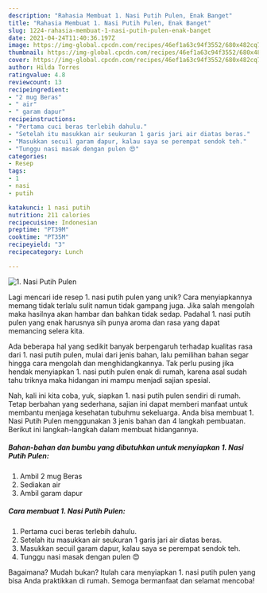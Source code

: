 ```yaml
---
description: "Rahasia Membuat 1. Nasi Putih Pulen, Enak Banget"
title: "Rahasia Membuat 1. Nasi Putih Pulen, Enak Banget"
slug: 1224-rahasia-membuat-1-nasi-putih-pulen-enak-banget
date: 2021-04-24T11:40:36.197Z
image: https://img-global.cpcdn.com/recipes/46ef1a63c94f3552/680x482cq70/1-nasi-putih-pulen-foto-resep-utama.jpg
thumbnail: https://img-global.cpcdn.com/recipes/46ef1a63c94f3552/680x482cq70/1-nasi-putih-pulen-foto-resep-utama.jpg
cover: https://img-global.cpcdn.com/recipes/46ef1a63c94f3552/680x482cq70/1-nasi-putih-pulen-foto-resep-utama.jpg
author: Hilda Torres
ratingvalue: 4.8
reviewcount: 13
recipeingredient:
- "2 mug Beras"
- " air"
- " garam dapur"
recipeinstructions:
- "Pertama cuci beras terlebih dahulu."
- "Setelah itu masukkan air seukuran 1 garis jari air diatas beras."
- "Masukkan secuil garam dapur, kalau saya se perempat sendok teh."
- "Tunggu nasi masak dengan pulen 😍"
categories:
- Resep
tags:
- 1
- nasi
- putih

katakunci: 1 nasi putih 
nutrition: 211 calories
recipecuisine: Indonesian
preptime: "PT39M"
cooktime: "PT35M"
recipeyield: "3"
recipecategory: Lunch

---
```



![1. Nasi Putih Pulen](https://img-global.cpcdn.com/recipes/46ef1a63c94f3552/680x482cq70/1-nasi-putih-pulen-foto-resep-utama.jpg)

Lagi mencari ide resep 1. nasi putih pulen yang unik? Cara menyiapkannya memang tidak terlalu sulit namun tidak gampang juga. Jika salah mengolah maka hasilnya akan hambar dan bahkan tidak sedap. Padahal 1. nasi putih pulen yang enak harusnya sih punya aroma dan rasa yang dapat memancing selera kita.



Ada beberapa hal yang sedikit banyak berpengaruh terhadap kualitas rasa dari 1. nasi putih pulen, mulai dari jenis bahan, lalu pemilihan bahan segar hingga cara mengolah dan menghidangkannya. Tak perlu pusing jika hendak menyiapkan 1. nasi putih pulen enak di rumah, karena asal sudah tahu triknya maka hidangan ini mampu menjadi sajian spesial.


Nah, kali ini kita coba, yuk, siapkan 1. nasi putih pulen sendiri di rumah. Tetap berbahan yang sederhana, sajian ini dapat memberi manfaat untuk membantu menjaga kesehatan tubuhmu sekeluarga. Anda bisa membuat 1. Nasi Putih Pulen menggunakan 3 jenis bahan dan 4 langkah pembuatan. Berikut ini langkah-langkah dalam membuat hidangannya.

<!--inarticleads1-->

##### Bahan-bahan dan bumbu yang dibutuhkan untuk menyiapkan 1. Nasi Putih Pulen:

1. Ambil 2 mug Beras
1. Sediakan  air
1. Ambil  garam dapur




<!--inarticleads2-->

##### Cara membuat 1. Nasi Putih Pulen:

1. Pertama cuci beras terlebih dahulu.
1. Setelah itu masukkan air seukuran 1 garis jari air diatas beras.
1. Masukkan secuil garam dapur, kalau saya se perempat sendok teh.
1. Tunggu nasi masak dengan pulen 😍




Bagaimana? Mudah bukan? Itulah cara menyiapkan 1. nasi putih pulen yang bisa Anda praktikkan di rumah. Semoga bermanfaat dan selamat mencoba!
